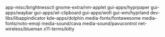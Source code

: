 app-misc/brightnessctl
gnome-extra/nm-applet
gui-apps/hyprpaper
gui-apps/waybar
gui-apps/wl-clipboard
gui-apps/wofi
gui-wm/hyprland
dev-libs/libappindicator
kde-apps/dolphin
media-fonts/fontawesome
media-fonts/noto-emoji
media-sound/cava
media-sound/pavucontrol
net-wireless/blueman
x11-terms/kitty
